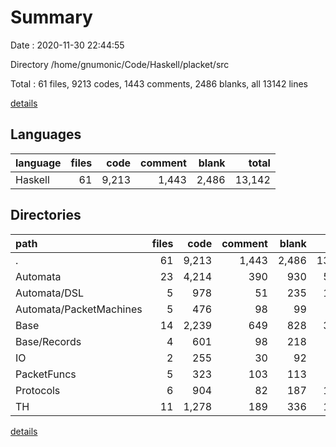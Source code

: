# Summary

Date : 2020-11-30 22:44:55

Directory /home/gnumonic/Code/Haskell/placket/src

Total : 61 files,  9213 codes, 1443 comments, 2486 blanks, all 13142 lines

[details](details.md)

## Languages
| language | files | code | comment | blank | total |
| :--- | ---: | ---: | ---: | ---: | ---: |
| Haskell | 61 | 9,213 | 1,443 | 2,486 | 13,142 |

## Directories
| path | files | code | comment | blank | total |
| :--- | ---: | ---: | ---: | ---: | ---: |
| . | 61 | 9,213 | 1,443 | 2,486 | 13,142 |
| Automata | 23 | 4,214 | 390 | 930 | 5,534 |
| Automata/DSL | 5 | 978 | 51 | 235 | 1,264 |
| Automata/PacketMachines | 5 | 476 | 98 | 99 | 673 |
| Base | 14 | 2,239 | 649 | 828 | 3,716 |
| Base/Records | 4 | 601 | 98 | 218 | 917 |
| IO | 2 | 255 | 30 | 92 | 377 |
| PacketFuncs | 5 | 323 | 103 | 113 | 539 |
| Protocols | 6 | 904 | 82 | 187 | 1,173 |
| TH | 11 | 1,278 | 189 | 336 | 1,803 |

[details](details.md)
